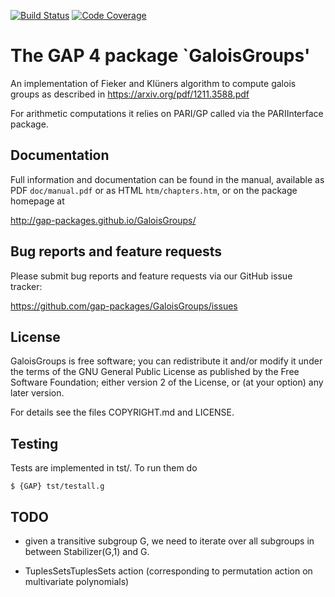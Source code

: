 [![Build Status](https://travis-ci.org/gap-packages/GaloisGroups.svg?branch=master)](https://travis-ci.org/gap-packages/GaloisGroups)
[![Code Coverage](https://codecov.io/github/gap-packages/GaloisGroups/coverage.svg?branch=master&token=)](https://codecov.io/gh/gap-packages/GaloisGroups)


# The GAP 4 package `GaloisGroups'

An implementation of Fieker and Klüners algorithm to compute galois groups
as described in https://arxiv.org/pdf/1211.3588.pdf

For arithmetic computations it relies on PARI/GP called via the
PARIInterface package.

## Documentation

Full information and documentation can be found in the manual, available
as PDF `doc/manual.pdf` or as HTML `htm/chapters.htm`, or on the package
homepage at

  <http://gap-packages.github.io/GaloisGroups/>


## Bug reports and feature requests

Please submit bug reports and feature requests via our GitHub issue tracker:

  <https://github.com/gap-packages/GaloisGroups/issues>


## License

GaloisGroups is free software; you can redistribute it and/or modify
it under the terms of the GNU General Public License as published by the
Free Software Foundation; either version 2 of the License, or (at your
option) any later version.

For details see the files COPYRIGHT.md and LICENSE.

## Testing

Tests are implemented in tst/. To run them do

    $ {GAP} tst/testall.g

## TODO

- given a transitive subgroup G, we need to iterate over all subgroups
  in between Stabilizer(G,1) and G.

- TuplesSetsTuplesSets action (corresponding to permutation action
  on multivariate polynomials)

